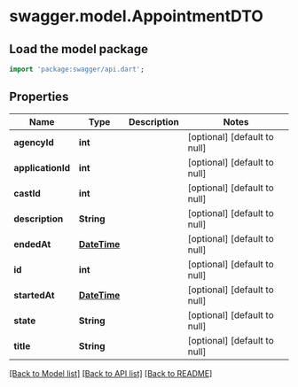 # swagger.model.AppointmentDTO

## Load the model package
```dart
import 'package:swagger/api.dart';
```

## Properties
Name | Type | Description | Notes
------------ | ------------- | ------------- | -------------
**agencyId** | **int** |  | [optional] [default to null]
**applicationId** | **int** |  | [optional] [default to null]
**castId** | **int** |  | [optional] [default to null]
**description** | **String** |  | [optional] [default to null]
**endedAt** | [**DateTime**](DateTime.md) |  | [optional] [default to null]
**id** | **int** |  | [optional] [default to null]
**startedAt** | [**DateTime**](DateTime.md) |  | [optional] [default to null]
**state** | **String** |  | [optional] [default to null]
**title** | **String** |  | [optional] [default to null]

[[Back to Model list]](../README.md#documentation-for-models) [[Back to API list]](../README.md#documentation-for-api-endpoints) [[Back to README]](../README.md)


